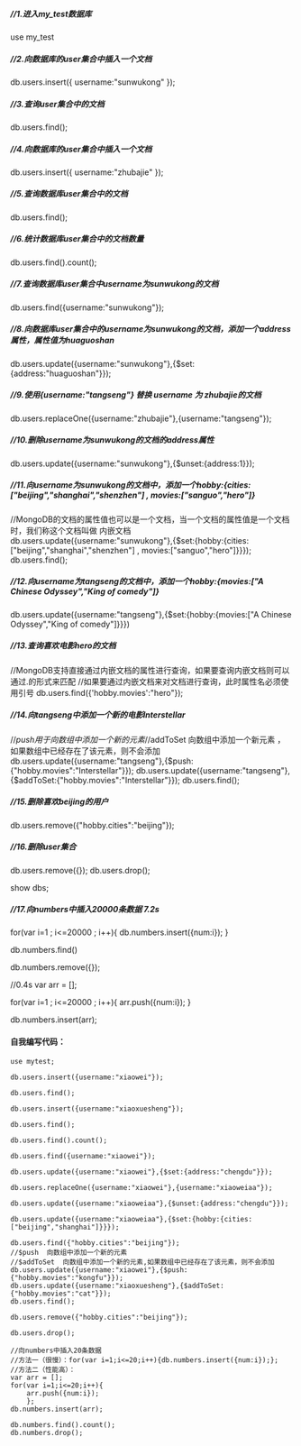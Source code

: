 ##### //1.进入my_test数据库

use my_test

##### //2.向数据库的user集合中插入一个文档  

db.users.insert({
    username:"sunwukong"
});

##### //3.查询user集合中的文档

db.users.find();

##### //4.向数据库的user集合中插入一个文档   

db.users.insert({
    username:"zhubajie"
});

##### //5.查询数据库user集合中的文档

db.users.find();

##### //6.统计数据库user集合中的文档数量

db.users.find().count();

##### //7.查询数据库user集合中username为sunwukong的文档

db.users.find({username:"sunwukong"});

##### //8.向数据库user集合中的username为sunwukong的文档，添加一个address属性，属性值为huaguoshan

db.users.update({username:"sunwukong"},{$set:{address:"huaguoshan"}});

##### //9.使用{username:"tangseng"} 替换 username 为 zhubajie的文档

db.users.replaceOne({username:"zhubajie"},{username:"tangseng"});    
    

##### //10.删除username为sunwukong的文档的address属性

db.users.update({username:"sunwukong"},{$unset:{address:1}});

##### //11.向username为sunwukong的文档中，添加一个hobby:{cities:["beijing","shanghai","shenzhen"] , movies:["sanguo","hero"]}

//MongoDB的文档的属性值也可以是一个文档，当一个文档的属性值是一个文档时，我们称这个文档叫做 内嵌文档
db.users.update({username:"sunwukong"},{$set:{hobby:{cities:["beijing","shanghai","shenzhen"] , movies:["sanguo","hero"]}}});
db.users.find();

##### //12.向username为tangseng的文档中，添加一个hobby:{movies:["A Chinese Odyssey","King of comedy"]}

db.users.update({username:"tangseng"},{$set:{hobby:{movies:["A Chinese Odyssey","King of comedy"]}}})

##### //13.查询喜欢电影hero的文档

//MongoDB支持直接通过内嵌文档的属性进行查询，如果要查询内嵌文档则可以通过.的形式来匹配
//如果要通过内嵌文档来对文档进行查询，此时属性名必须使用引号 
db.users.find({'hobby.movies':"hero"});

##### //14.向tangseng中添加一个新的电影Interstellar

//$push 用于向数组中添加一个新的元素
//$addToSet 向数组中添加一个新元素 ， 如果数组中已经存在了该元素，则不会添加
db.users.update({username:"tangseng"},{$push:{"hobby.movies":"Interstellar"}});
db.users.update({username:"tangseng"},{$addToSet:{"hobby.movies":"Interstellar"}});
db.users.find();

##### //15.删除喜欢beijing的用户

db.users.remove({"hobby.cities":"beijing"});

##### //16.删除user集合

db.users.remove({});
db.users.drop();

show dbs;

##### //17.向numbers中插入20000条数据 7.2s

for(var i=1 ; i<=20000 ; i++){
    db.numbers.insert({num:i});
}

db.numbers.find()

db.numbers.remove({});


//0.4s
var arr = [];

for(var i=1 ; i<=20000 ; i++){
    arr.push({num:i});
}

db.numbers.insert(arr);



#### 自我编写代码：

```
use mytest;

db.users.insert({username:"xiaowei"});

db.users.find();

db.users.insert({username:"xiaoxuesheng"});

db.users.find();

db.users.find().count();

db.users.find({username:"xiaowei"});

db.users.update({username:"xiaowei"},{$set:{address:"chengdu"}});

db.users.replaceOne({username:"xiaowei"},{username:"xiaoweiaa"});

db.users.update({username:"xiaoweiaa"},{$unset:{address:"chengdu"}});

db.users.update({username:"xiaoweiaa"},{$set:{hobby:{cities:["beijing","shanghai"]}}});

db.users.find({"hobby.cities":"beijing"});
//$push  向数组中添加一个新的元素
//$addToSet  向数组中添加一个新的元素,如果数组中已经存在了该元素，则不会添加
db.users.update({username:"xiaowei"},{$push:{"hobby.movies":"kongfu"}});
db.users.update({username:"xiaoxuesheng"},{$addToSet:{"hobby.movies":"cat"}});
db.users.find();

db.users.remove({"hobby.cities":"beijing"});

db.users.drop();

//向numbers中插入20条数据
//方法一（很慢）：for(var i=1;i<=20;i++){db.numbers.insert({num:i});};
//方法二（性能高）：
var arr = [];
for(var i=1;i<=20;i++){
    arr.push({num:i});
    };
db.numbers.insert(arr);

db.numbers.find().count();
db.numbers.drop();
```

